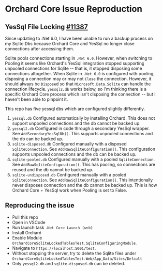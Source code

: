 # Orchard Core Issue Reproduction

## YesSql File Locking [#11387](https://github.com/OrchardCMS/OrchardCore/issues/11387)

Since updating to .Net 6.0, I have been unable to run a backup process on my Sqlite Dbs because Orchard Core and YesSql no longer close connections after accessing them.

Sqlite pools connections starting in `.Net 6.0`. However, when switching to Pooling it seems like Orchard's YesSql integration stopped supporting unpooled connections for Sqlite -- that is, it stopped disposing some connections altogether. When Sqlite in `.Net 6.0` is configured with pooling, disposing a connection may or may not `Close` the connection. However, it should always be `Dispose`d so that `Microsoft.Data.Sqlite` can handle the connection lifecycle. `yessql2.db` works below, so I'm thinking there is a specific Orchard Core process which isn't disposing the connection -- but I haven't been able to pinpoint it.

This repo has five yessql dbs which are configured slightly differently.

1. `yessql.db` Configured automatically by installing Orchard. This does not support unpooled connections and the db cannot be backed up.
1. `yessql2.db` Configured in code through a secondary YesSql wrapper. See `AddSecondaryYesSqlDb()`. This supports unpooled connections and the db can be backed up.
1. `sqlite-disposed.db` Configured manually with a disposed `SqliteConnection`. See `AddRawSqliteConfiguration()`. This configuration supports unpooled connections and the db can be backed up.
1. `sqlite-pooled.db` Configured manually with a pooled `SqliteConnection`. See `AddRawSqliteConfiguration()`. This has pooling, so connections are reused and the db cannot be backed up.
1. `sqlite-undisposed.db` Configured manually with a pooled `SqliteConnection`. See `AddRawSqliteConfiguration()`. This intentionally never disposes connection and the db cannot be backed up. This is how Orchard Core + YesSql work when Pooling is set to False.

## Reproducing the issue

- Pull this repo
- Open in VSCode
- Run launch task `.Net Core Launch (web)`
- Install Orchard
- Enable Module `OrchardCoreSqliteLockedTablesTest.SqliteConfiguringModule`.
- Navigate to `https://localhost:5001/test`.
- Without stopping the server, try to delete the Sqlite files under `OrchardCoreSqliteLockedTablesTest.Web/App_Data/Sites/Default`
- Only `yessql2.db` and `sqlite-disposed.db` can be deleted.
